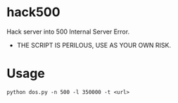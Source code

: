 # hack500
Hack server into 500 Internal Server Error.
* THE SCRIPT IS PERILOUS, USE AS YOUR OWN RISK.

# Usage 
```Base 
python dos.py -n 500 -l 350000 -t <url>
```